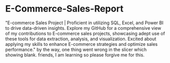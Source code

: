 # E-Commerce-Sales-Report
"E-commerce Sales Project | Proficient in utilizing SQL, Excel, and Power BI to drive data-driven insights. Explore my GitHub for a comprehensive view of my contributions to E-commerce sales projects, showcasing adept use of these tools for data extraction, analysis, and visualization. Excited about applying my skills to enhance E-commerce strategies and optimize sales performance."
by the way, one thing went wrong in the slicer which showing blank.
friends, I am learning so please forgive me for this.
